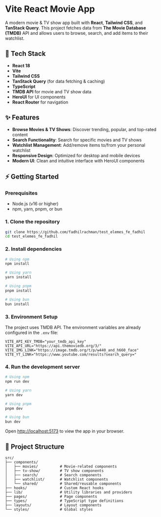 # Vite React Movie App

A modern movie & TV show app built with **React**, **Tailwind CSS**, and **TanStack Query**. This project fetches data from **The Movie Database (TMDB)** API and allows users to browse, search, and add items to their watchlist.

## 🚀 Tech Stack

- **React 18**
- **Vite**
- **Tailwind CSS**
- **TanStack Query** (for data fetching & caching)
- **TypeScript**
- **TMDB API** for movie and TV show data
- **HeroUI** for UI components
- **React Router** for navigation

## ✨ Features

- **Browse Movies & TV Shows**: Discover trending, popular, and top-rated content
- **Search Functionality**: Search for specific movies and TV shows
- **Watchlist Management**: Add/remove items to/from your personal watchlist
- **Responsive Design**: Optimized for desktop and mobile devices
- **Modern UI**: Clean and intuitive interface with HeroUI components

## ⚡ Getting Started

### Prerequisites

- Node.js (v16 or higher)
- npm, yarn, pnpm, or bun

### 1. Clone the repository

```bash
git clone https://github.com/fadhilrachman/test_elemes_fe_fadhil
cd test_elemes_fe_fadhil
```

### 2. Install dependencies

```bash
# Using npm
npm install

# Using yarn
yarn install

# Using pnpm
pnpm install

# Using bun
bun install
```

### 3. Environment Setup

The project uses TMDB API. The environment variables are already configured in the `.env` file:

```env
VITE_API_KEY_TMDB="your_tmdb_api_key"
VITE_API_URL="https://api.themoviedb.org/3/"
VITE_IMG_LINK="https://image.tmdb.org/t/p/w440_and_h660_face"
VITE_YT_LINK="https://www.youtube.com/results?search_query="
```

### 4. Run the development server

```bash
# Using npm
npm run dev

# Using yarn
yarn dev

# Using pnpm
pnpm dev

# Using bun
bun dev
```

Open [http://localhost:5173](http://localhost:5173) to view the app in your browser.

## 📁 Project Structure

```
src/
├── components/
│   ├── movies/          # Movie-related components
│   ├── tv-show/         # TV show components
│   ├── search/          # Search components
│   ├── watchlist/       # Watchlist components
│   └── shared/          # Shared/reusable components
├── hooks/               # Custom React hooks
├── lib/                 # Utility libraries and providers
├── pages/               # Page components
├── types/               # TypeScript type definitions
├── layouts/             # Layout components
└── styles/              # Global styles
```
